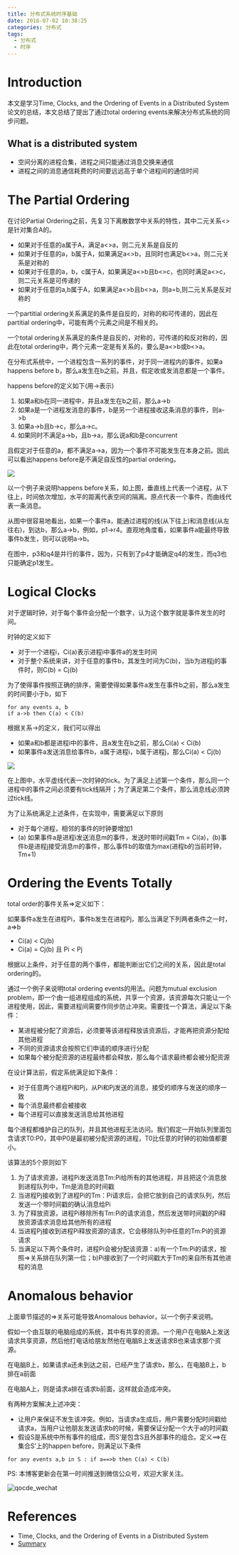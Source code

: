 ```yaml
---
title: 分布式系统时序基础
date: 2016-07-02 10:38:25
categories: 分布式
tags:
  - 分布式
  - 时序
---
```


# Introduction

本文是学习Time, Clocks, and the Ordering of Events in a Distributed System论文的总结，本文总结了提出了通过total ordering events来解决分布式系统的同步问题。

## What is a distributed system

- 空间分离的进程合集，进程之间只能通过消息交换来通信
- 进程之间的消息通信耗费的时间要远远高于单个进程间的通信时间

# The Partial Ordering

在讨论Partial Ordering之前，先复习下离散数学中关系的特性，其中二元关系<>是针对集合A的。

- 如果对于任意的a属于A，满足a<>a，则二元关系是自反的
- 如果对于任意的a，b属于A，如果满足a<>b，且同时也满足b<>a，则二元关系是对称的
- 如果对于任意的a，b，c属于A，如果满足a<>b且b<>c，也同时满足a<>c，则二元关系是可传递的
- 如果对于任意的a,b属于A，如果满足a<>b且b<>a，则a=b,则二元关系是反对称的

一个partitial ordering关系满足的条件是自反的，对称的和可传递的，因此在partitial ordering中，可能有两个元素之间是不相关的。

一个total ordering关系满足的条件是自反的，对称的，可传递的和反对称的，因此在total ordering中，两个元素一定是有关系的，要么是a<>b或b<>a。

在分布式系统中，一个进程包含一系列的事件，对于同一进程内的事件，如果a happens before b，那么a发生在b之前。并且，假定收或发消息都是一个事件。

happens before的定义如下(用->表示)

1. 如果a和b在同一进程中，并且a发生在b之前，那么a->b
2. 如果a是一个进程发消息的事件，b是另一个进程接收这条消息的事件，则a->b
3. 如果a->b且b->c，那么a->c。
4. 如果同时不满足a->b，且b->a，那么说a和b是concurrent

且假定对于任意的a，都不满足a->a，因为一个事件不可能发生在本身之前。因此可以看出happens before是不满足自反性的partial ordering。

![](http://oserror.com/images/happens_before.png)

以一个例子来说明happens before关系，如上图，垂直线上代表一个进程，从下往上，时间依次增加，水平的距离代表空间的隔离。原点代表一个事件，而曲线代表一条消息。

从图中很容易地看出，如果一个事件a，能通过进程的线(从下往上)和消息线(从左往右)，到达b，那么a->b，例如，p1->r4。直观地角度看，如果事件a能最终导致事件b发生，则可以说明a->b。

在图中，p3和q4是并行的事件，因为，只有到了p4才能确定q4的发生，而q3也只能确定p1发生。

# Logical Clocks

对于逻辑时钟，对于每个事件会分配一个数字，认为这个数字就是事件发生的时间。

时钟的定义如下

- 对于一个进程i，Ci(a)表示进程i中事件a的发生时间
- 对于整个系统来讲，对于任意的事件b，其发生时间为C(b)，当b为进程j的事件时，则C(b) = Cj(b)

为了使得事件按照正确的排序，需要使得如果事件a发生在事件b之前，那么a发生的时间要小于b，如下

```
for any events a, b
if a->b then C(a) < C(b)
```
根据关系->的定义，我们可以得出

- 如果a和b都是进程i中的事件，且a发生在b之前，那么Ci(a) < Ci(b)
- 如果事件a发送消息给事件b，a属于进程i，b属于进程j，那么Ci(a) < Cj(b)

![](http://oserror.com/images/logical_time.png)

在上图中，水平虚线代表一次时钟的tick。为了满足上述第一个条件，那么同一个进程中的事件之间必须要有tick线隔开；为了满足第二个条件，那么消息线必须跨过tick线。

为了让系统满足上述条件，在实现中，需要满足以下原则

- 对于每个进程，相邻的事件的时钟要增加1
- (a) 如果事件a是进程i发送消息m的事件，发送时带时间戳Tm = Ci(a)，(b)事件b是进程j接受消息m的事件，那么事件b的取值为max(进程b的当前时钟，Tm+1)

# Ordering the Events Totally

total order的事件关系=>定义如下：

如果事件a发生在进程Pi，事件b发生在进程Pj，那么当满足下列两者条件之一时，a=>b

- Ci(a) < Cj(b)
- Ci(a) = Cj(b) 且 Pi < Pj

根据以上条件，对于任意的两个事件，都能判断出它们之间的关系，因此是total ordering的。

通过一个例子来说明total ordering events的用法。问题为mutual exclusion problem，即一个由一组进程组成的系统，共享一个资源，该资源每次只能让一个进程使用，因此，需要进程间需要作同步防止冲突。需要找一个算法，满足以下条件：

- 某进程被分配了资源后，必须要等该进程释放该资源后，才能再把资源分配给其他进程
- 不同的资源请求会按照它们申请的顺序进行分配
- 如果每个被分配资源的进程最终都会释放，那么每个请求最终都会被分配资源

在设计算法前，假定系统满足如下条件：

- 对于任意两个进程Pi和Pj，从Pi和Pj发送的消息，接受的顺序与发送的顺序一致
- 每个消息最终都会被接收
- 每个进程可以直接发送消息给其他进程

每个进程都维护自己的队列，并且其他进程无法访问。我们假定一开始队列里面包含请求T0:P0，其中P0是最初被分配资源的进程，T0比任意的时钟的初始值都要小。

该算法的5个原则如下

1. 为了请求资源，进程Pi发送消息Tm:Pi给所有的其他进程，并且把这个消息放到进程队列中，Tm是消息的时间戳
2. 当进程Pj接收到了进程Pi的Tm：Pi请求后，会把它放到自己的请求队列，然后发送一个带时间戳的确认消息给Pi
3. 为了释放资源，进程Pi移除所有Tm:Pi的请求消息，然后发送带时间戳的Pi释放资源请求消息给其他所有的进程
4. 当进程Pj接收到进程Pi释放资源的请求，它会移除队列中任意的Tm:Pi的资源请求
5. 当满足以下两个条件时，进程Pi会被分配该资源：a)有一个Tm:Pi的请求，按照=>关系排在队列第一位；b)Pi接收到了一个时间戳大于Tm的来自所有其他进程的消息

# Anomalous behavior

上面章节描述的=>关系可能导致Anomalous behavior，以一个例子来说明。

假如一个由互联的电脑组成的系统，其中有共享的资源。一个用户在电脑A上发送请求共享资源，然后他打电话给朋友然他在电脑B上发送请求B也来请求那个资源。

在电脑B上，如果请求a还未到达之前，已经产生了请求b，那么，在电脑B上，b排在a前面

在电脑A上，则是请求a排在请求b前面，这样就会造成冲突。

有两种方案解决上述冲突：

- 让用户来保证不发生该冲突。例如，当请求a生成后，用户需要分配时间戳给请求a，当用户让他朋友发送请求b的时候，需要保证分配一个大于a的时间戳
- 假设S是系统中所有事件的组成，而S‘是包含S且外部事件的组合。定义==>在集合S’上的happen before，则满足以下条件

```
for any events a,b in S : if a==>b then C(a) < C(b)
```

PS:
本博客更新会在第一时间推送到微信公众号，欢迎大家关注。

![qocde_wechat](http://oserror.com/images/qcode_wechat.jpg)

# References

- Time, Clocks, and the Ordering of Events in a Distributed System
- [Summary](http://www.ics.uci.edu/~cs230/reading/time.pdf)
